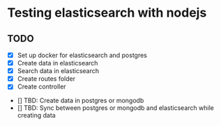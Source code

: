 # Testing elasticsearch with nodejs

## TODO

- [x] Set up docker for elasticsearch and postgres
- [x] Create data in elasticsearch
- [x] Search data in elasticsearch
- [x] Create routes folder
- [x] Create controller
- [] TBD: Create data in postgres or mongodb
- [] TBD: Sync between postgres or mongodb and elasticsearch while creating data
